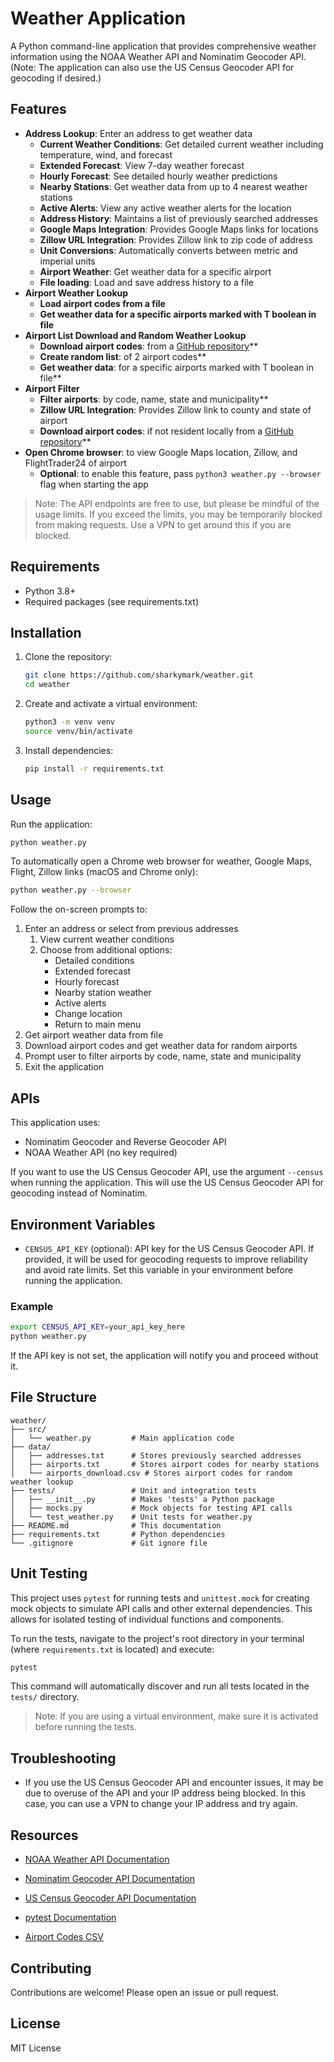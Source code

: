 # Weather Application

A Python command-line application that provides comprehensive weather information using the NOAA Weather API and Nominatim Geocoder API. (Note: The application can also use the US Census Geocoder API for geocoding if desired.)

## Features

- **Address Lookup**: Enter an address to get weather data
  - **Current Weather Conditions**: Get detailed current weather including temperature, wind, and forecast
  - **Extended Forecast**: View 7-day weather forecast
  - **Hourly Forecast**: See detailed hourly weather predictions
  - **Nearby Stations**: Get weather data from up to 4 nearest weather stations
  - **Active Alerts**: View any active weather alerts for the location
  - **Address History**: Maintains a list of previously searched addresses
  - **Google Maps Integration**: Provides Google Maps links for locations
  - **Zillow URL Integration**: Provides Zillow link to zip code of address
  - **Unit Conversions**: Automatically converts between metric and imperial units
  - **Airport Weather**: Get weather data for a specific airport
  - **File loading**: Load and save address history to a file
- **Airport Weather Lookup**
  - **Load airport codes from a file**
  - **Get weather data for a specific airports marked with T boolean in file**
- **Airport List Download and Random Weather Lookup**
  - **Download airport codes**: from a [GitHub repository](https://davidmegginson.github.io/ourairports-data/airports.csv)\*\*
  - **Create random list**: of 2 airport codes\*\*
  - **Get weather data**: for a specific airports marked with T boolean in file\*\*
- **Airport Filter**
  - **Filter airports**: by code, name, state and municipality\*\*
  - **Zillow URL Integration**: Provides Zillow link to county and state of airport
  - **Download airport codes**: if not resident locally from a [GitHub repository](https://davidmegginson.github.io/ourairports-data/airports.csv)\*\*
- **Open Chrome browser**: to view Google Maps location, Zillow, and FlightTrader24 of airport
  - **Optional**: to enable this feature, pass `python3 weather.py --browser` flag when starting the app

> Note: The API endpoints are free to use, but please be mindful of the usage limits. If you exceed the limits, you may be temporarily blocked from making requests. Use a VPN to get around this if you are blocked.

## Requirements

- Python 3.8+
- Required packages (see requirements.txt)

## Installation

1. Clone the repository:

   ```bash
   git clone https://github.com/sharkymark/weather.git
   cd weather
   ```

2. Create and activate a virtual environment:

   ```bash
   python3 -m venv venv
   source venv/bin/activate
   ```

3. Install dependencies:
   ```bash
   pip install -r requirements.txt
   ```

## Usage

Run the application:

```bash
python weather.py
```

To automatically open a Chrome web browser for weather, Google Maps, Flight, Zillow links (macOS and Chrome only):

```bash
python weather.py --browser
```

Follow the on-screen prompts to:

1. Enter an address or select from previous addresses
   1. View current weather conditions
   2. Choose from additional options:
      - Detailed conditions
      - Extended forecast
      - Hourly forecast
      - Nearby station weather
      - Active alerts
      - Change location
      - Return to main menu
2. Get airport weather data from file
3. Download airport codes and get weather data for random airports
4. Prompt user to filter airports by code, name, state and municipality
5. Exit the application

## APIs

This application uses:

- Nominatim Geocoder and Reverse Geocoder API
- NOAA Weather API (no key required)

If you want to use the US Census Geocoder API, use the argument `--census` when running the application. This will use the US Census Geocoder API for geocoding instead of Nominatim.

## Environment Variables

- `CENSUS_API_KEY` (optional): API key for the US Census Geocoder API. If provided, it will be used for geocoding requests to improve reliability and avoid rate limits. Set this variable in your environment before running the application.

### Example

```bash
export CENSUS_API_KEY=your_api_key_here
python weather.py
```

If the API key is not set, the application will notify you and proceed without it.

## File Structure

```
weather/
├── src/
│   └── weather.py         # Main application code
├── data/
│   ├── addresses.txt      # Stores previously searched addresses
│   ├── airports.txt       # Stores airport codes for nearby stations
│   └── airports_download.csv # Stores airport codes for random weather lookup
├── tests/                 # Unit and integration tests
│   ├── __init__.py        # Makes 'tests' a Python package
│   ├── mocks.py           # Mock objects for testing API calls
│   └── test_weather.py    # Unit tests for weather.py
├── README.md              # This documentation
├── requirements.txt       # Python dependencies
└── .gitignore             # Git ignore file
```

## Unit Testing

This project uses `pytest` for running tests and `unittest.mock` for creating mock objects to simulate API calls and other external dependencies. This allows for isolated testing of individual functions and components.

To run the tests, navigate to the project's root directory in your terminal (where `requirements.txt` is located) and execute:

```bash
pytest
```

This command will automatically discover and run all tests located in the `tests/` directory.

> Note: If you are using a virtual environment, make sure it is activated before running the tests.

## Troubleshooting

- If you use the US Census Geocoder API and encounter issues, it may be due to overuse of the API and your IP address being blocked. In this case, you can use a VPN to change your IP address and try again.

## Resources

- [NOAA Weather API Documentation](https://www.weather.gov/documentation/services-web-api)

- [Nominatim Geocoder API Documentation](https://nominatim.org/release-docs/develop/api/Search/)

- [US Census Geocoder API Documentation](https://www.census.gov/data/developers/data-sets/Geocoding-services.html)

- [pytest Documentation](https://docs.pytest.org/en/stable/)

- [Airport Codes CSV](https://davidmegginson.github.io/ourairports-data/)

## Contributing

Contributions are welcome! Please open an issue or pull request.

## License

MIT License
